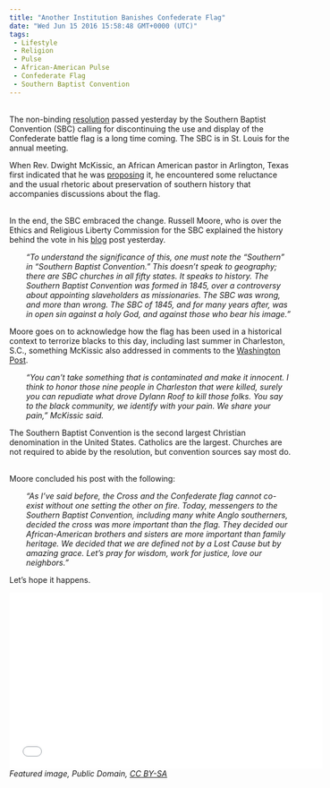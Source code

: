 ```yaml
---
title: "Another Institution Banishes Confederate Flag"
date: "Wed Jun 15 2016 15:58:48 GMT+0000 (UTC)"
tags: 
 - Lifestyle
 - Religion
 - Pulse
 - African-American Pulse
 - Confederate Flag
 - Southern Baptist Convention
---
```

<p><!--OffDef--><br>
The non-binding <a href="http://erlc.com/resource-library/articles/resolution-7-on-sensitivity-and-unity-regarding-the-confederate-battle-flag" onclick="__gaTracker(&apos;send&apos;, &apos;event&apos;, &apos;outbound-article&apos;, &apos;http://erlc.com/resource-library/articles/resolution-7-on-sensitivity-and-unity-regarding-the-confederate-battle-flag&apos;, &apos;resolution&apos;);">resolution</a> passed yesterday by the Southern Baptist Convention (SBC) calling for discontinuing the use and display of the Confederate battle flag is a long time coming. The SBC is in St. Louis for the annual meeting.</p><p>When Rev. Dwight McKissic, an African American pastor in Arlington, Texas first indicated that he was <a href="https://www.washingtonpost.com/news/acts-of-faith/wp/2016/06/14/at-a-historic-meeting-southern-baptists-may-consider-opposing-confederate-flag/?tid=a_inl" onclick="__gaTracker(&apos;send&apos;, &apos;event&apos;, &apos;outbound-article&apos;, &apos;https://www.washingtonpost.com/news/acts-of-faith/wp/2016/06/14/at-a-historic-meeting-southern-baptists-may-consider-opposing-confederate-flag/?tid=a_inl&apos;, &apos;proposing&apos;);">proposing</a> it, he encountered some reluctance and the usual rhetoric about preservation of southern history that accompanies discussions about the flag.</p><p><!--Ads1--><br>
In the end, the SBC embraced the change. Russell Moore, who is over the Ethics and Religious Liberty Commission for the SBC explained the history behind the vote in his <a href="http://www.russellmoore.com/2016/06/14/southern-baptists-confederate-flag/" onclick="__gaTracker(&apos;send&apos;, &apos;event&apos;, &apos;outbound-article&apos;, &apos;http://www.russellmoore.com/2016/06/14/southern-baptists-confederate-flag/&apos;, &apos;blog&apos;);">blog</a> post yesterday.</p><p style="padding-left: 30px;"><em>&#x201C;To understand the significance of this, one must note the &#x201C;Southern&#x201D; in &#x201C;Southern Baptist Convention.&#x201D; This doesn&#x2019;t speak to geography; there are SBC churches in all fifty states. It speaks to history. The Southern Baptist Convention was formed in 1845, over a controversy about appointing slaveholders as missionaries. The SBC was wrong, and more than wrong. The SBC of 1845, and for many years after, was in open sin against a holy God, and against those who bear his image.&#x201D;</em></p><p>Moore goes on to acknowledge how the flag has been used in a historical context to terrorize blacks to this day, including last summer in Charleston, S.C., something McKissic also addressed in comments to the <a href="https://www.washingtonpost.com/news/acts-of-faith/wp/2016/06/15/southern-baptist-convention-votes-to-condemn-confederate-battle-flag/" onclick="__gaTracker(&apos;send&apos;, &apos;event&apos;, &apos;outbound-article&apos;, &apos;https://www.washingtonpost.com/news/acts-of-faith/wp/2016/06/15/southern-baptist-convention-votes-to-condemn-confederate-battle-flag/&apos;, &apos;Washington Post&apos;);">Washington Post</a>.</p><p style="padding-left: 30px;"><em>&#x201C;You can&#x2019;t take something that is contaminated and make it innocent. I think to honor those nine&#xA0;people in Charleston that were killed, surely you can repudiate what drove Dylann Roof to kill those folks. You say to the black community, we identify with your pain. We share your pain,&#x201D; McKissic said.</em></p><p>The Southern Baptist Convention is the second largest Christian denomination in the United States. Catholics are the largest. Churches are not required to abide by the resolution, but convention sources say most do.</p><p><!--Ads2--><br>
Moore concluded his post with the following:</p><p style="padding-left: 30px;"><em>&#x201C;As I&#x2019;ve said before, the Cross and the Confederate flag cannot co-exist without one setting the other on fire. Today, messengers to the Southern Baptist Convention, including many white Anglo southerners, decided the cross was more important than the flag. They decided our African-American brothers and sisters are more important than family heritage. We decided that we are defined not by a Lost Cause but by amazing grace. Let&#x2019;s pray for wisdom, work for justice, love our neighbors.&#x201D;</em></p><p>Let&#x2019;s hope it happens.</p><p><iframe width="560" height="315" src="//www.youtube.com/embed/wCZdfRlj-6w" frameborder="0" allowfullscreen></iframe><br>
<em>Featured image, Public Domain, <a href="http://creativecommons.org/licenses/by-sa/4.0/" onclick="__gaTracker(&apos;send&apos;, &apos;event&apos;, &apos;outbound-article&apos;, &apos;http://creativecommons.org/licenses/by-sa/4.0/&apos;, &apos;CC BY-SA&apos;);">CC BY-SA</a>&#xA0;</em></p><p>&#xA0;</p>
